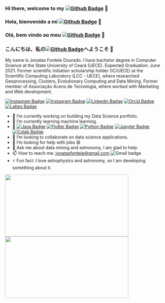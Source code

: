 ### Hi there, welcome to my [![Github Badge](https://img.shields.io/badge/-Github-000?style=flat&logo=Github&logoColor=white&link=https://github.com/JonatasFontele)](https://github.com/JonatasFontele) 👋
### Hola, bienvenido a mi [![Github Badge](https://img.shields.io/badge/-Github-000?style=flat&logo=Github&logoColor=white&link=https://github.com/JonatasFontele)](https://github.com/JonatasFontele) 👋
### Olá, bem vindo ao meu [![Github Badge](https://img.shields.io/badge/-Github-000?style=flat-square&logo=Github&logoColor=white&link=https://github.com/JonatasFontele)](https://github.com/JonatasFontele) 👋
### こんにちは、私の[![Github Badge](https://img.shields.io/badge/-ギットハブ-000?style=flat&logo=Github&logoColor=white&link=https://github.com/JonatasFontele)](https://github.com/JonatasFontele)へようこそ 👋

My name is Jonatas Fontele Dourado. I have bachelor degree in Computer Science at the State University of Ceará (UECE). Expected Graduation: June 2021. Former scientific
initiation scholarship holder (IC/UECE) at the Scientific Computing Laboratory (LCC - UECE), where researched Geoprocessing, Clusters, Evolutionary Computing and Data Mining.
Former member of Associação Acens de Tecnologia, where worked with Marketing and Web development.

[![Instagram Badge](https://img.shields.io/badge/-Instagram-C13584?style=plastic&labelColor=C13584&logo=instagram&logoColor=white&link=https://www.instagram.com/jonyfontele/)](https://www.instagram.com/jonyfontele/)
[![Instagram Badge](https://img.shields.io/badge/Instagram-C13584?style=plastic&logo=Instagram&logoColor=white&link=https://www.java.com/)](https://www.java.com/)
[![Linkedin Badge](https://img.shields.io/badge/-LinkedIn-blue?style=plastic&logo=Linkedin&logoColor=white&link=https://www.linkedin.com/in/jonatas-fontele-1230053a/)](https://www.linkedin.com/in/jonatas-fontele-1230053a/)
[![Orcid Badge](https://img.shields.io/badge/-Orcid-A6CE39?style=plastic&logo=ORCID&logoColor=white&link=https://orcid.org/0000-0001-6220-3741)](https://orcid.org/0000-0001-6220-3741)
[![Lattes Badge](https://img.shields.io/badge/-Lattes-353E58?style=plastic&logo={ICON}&logoColor=white&link=http://lattes.cnpq.br/7659722605685633)](http://lattes.cnpq.br/7659722605685633)

- 🔭 I’m currently working on building my Data Science portfolio.
- 🌱 I’m currently learning machine learning.
- 🚀 [![Java Badge](https://img.shields.io/badge/Java-ED8B00?style=flat&logo=java&logoColor=white&link=https://www.java.com/)](https://www.java.com/) [![Flutter Badge](https://img.shields.io/badge/Flutter-02569B?style=flat&logo=flutter&logoColor=white&link=https://flutter.dev/)](https://flutter.dev/) [![Python Badge](https://img.shields.io/badge/Python-3776AB?style=flat&logo=python&logoColor=white&link=https://www.python.org/)](https://www.python.org/) [![Jupyter Badge](https://img.shields.io/badge/Jupyter-F37626?style=flat&logo=Jupyter&logoColor=white&link=https://jupyter.org/)](https://jupyter.org/) [![Colab Badge](https://img.shields.io/badge/Google-Colab-F9AB00?style=flat&labelColor=F9AB00&logo=Google-Colab&logoColor=white&link=https://colab.research.google.com/)](https://colab.research.google.com/)
- 👯 I’m looking to collaborate on data science applications.
- 🤔 I’m looking for help with jobs 😄
- 💬 Ask me about data mining and astronomy, I am glad to help. 
- 📫 How to reach me: jonatasfontele@gmail.com ![Gmail badge](https://img.shields.io/badge/-Gmail-D14836?style=plastic&logo=gmail&logoColor=white&link=jonatasfontele@gmail.com)
- ⚡ Fun fact: I love astrophysics and astronomy, so I am developing something about it.

<p align="center">
    <a href="https://github.com/JonatasFontele?tab=repositories">
      <img align="left" src="https://github-readme-stats.vercel.app/api/top-langs/?username=JonatasFontele&layout=compact" width="400" height="200"/>
    </a>
    <a href="https://github.com/JonatasFontele?tab=repositories">
      <img align="left" src="https://github-readme-stats.vercel.app/api?username=JonatasFontele&,issues&show_icons=true" width="400" height="200"/>
    </a>
</p>
